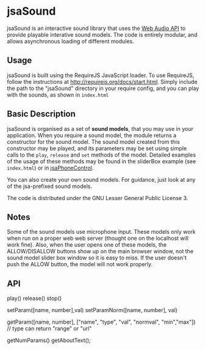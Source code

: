 jsaSound
========

jsaSound is an interactive sound library that uses the [Web Audio API](http://www.w3.org/TR/webaudio/) to provide playable interative sound models.
The code is entirely modular, and allows asynchronous loading of different modules.

Usage
-----

jsaSound is built using the RequireJS JavaScript loader. To use RequireJS, follow the instructions at http://requirejs.org/docs/start.html.
Simply include the path to the "jsaSound" directory in your require config, and you can play with the sounds, as shown in `index.html`

Basic Description
-----------------

jsaSound is organised as a set of **sound models**, that you may use in your application.
When you require a sound model, the module returns a constructor for the sound model.
The sound model created from this constructor may be played, and its parameters may be set using simple calls to the `play`, `release` and `set` methods of the model.
Detailed examples of the usage of these methods may be found in the sliderBox example (see `index.html`) or in [jsaPhoneControl](http://github.com/lonce/jsaPhoneControl).

You can also create your own sound models. For guidance, just look at any of the jsa-prefixed sound models.

The code is distributed under the GNU Lesser General Public License 3.

Notes
-----------------
Some of the sound models use microphone input. These models only work when run on a proper web web server (thought one on the localhost will work fine). Also, when the user opens one of these models, the ALLOW/DISALLOW buttons show up on the main browser window, not the sound model slider box window so it is easy to miss. If the user doesn't push the ALLOW button, the model will not work properly. 

API
--------------

play()
release()
stop()

setParam([name, number],val)
setParamNorm([name, number], val)

getParam([name, number], ["name", "type", "val", "normval", "min","max"]) // type can return "range" or "url"

getNumParams()
getAboutText();


